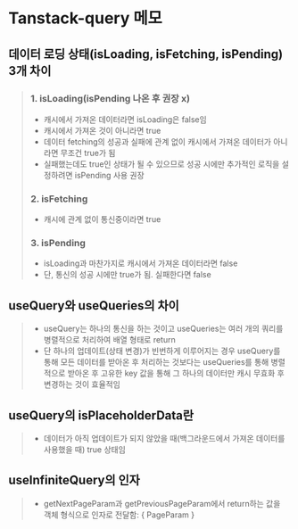 # Tanstack-query 메모

## 데이터 로딩 상태(isLoading, isFetching, isPending) 3개 차이
> ### 1. isLoading(isPending 나온 후 권장 x)
> * 캐시에서 가져온 데이터라면 isLoading은 false임
> * 캐시에서 가져온 것이 아니라면 true
> * 데이터 fetching의 성공과 실패에 관계 없이 캐시에서 가져온 데이터가 아니라면 무조건 true가 됨
> * 실패했는데도 true인 상태가 될 수 있으므로 성공 시에만 추가적인 로직을 설정하려면 isPending 사용 권장
> ### 2. isFetching
> * 캐시에 관계 없이 통신중이라면 true
> ### 3. isPending
> * isLoading과 마찬가지로 캐시에서 가져온 데이터라면 false
> * 단, 통신의 성공 시에만 true가 됨. 실패한다면 false

## useQuery와 useQueries의 차이
> * useQuery는 하나의 통신을 하는 것이고 useQueries는 여러 개의 쿼리를 병렬적으로 처리하여 배열 형태로 return
> * 단 하나의 업데이트(상태 변경)가 빈번하게 이루어지는 경우 useQuery를 통해 모든 데이터를 받아온 후 처리하는 것보다는 useQueries를 통해 병렬적으로 받아온 후 고유한 key 값을 통해 그 하나의 데이터만 캐시 무효화 후 변경하는 것이 효율적임

## useQuery의 isPlaceholderData란
> * 데이터가 아직 업데이트가 되지 않았을 때(백그라운드에서 가져온 데이터를 사용했을 때) true 상태임

## useInfiniteQuery의 인자
> * getNextPageParam과 getPreviousPageParam에서 return하는 값을 객체 형식으로 인자로 전달함: { PageParam }
